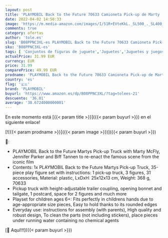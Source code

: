 ```yaml
---
layout: post
title: 'PLAYMOBIL Back to the Future 70633 Camioneta Pick-up de Marty  A partir de 5 años'
date: 2022-04-02 14:50:33
image: 'https://m.media-amazon.com/images/I/51R+EVteKkL._SL500_._SL400_.jpg'
comments: true
category: ofertas
author: 'tole.es'
slug: 'B08PPNC3XL-es PLAYMOBIL Back to the Future 70633 Camioneta Pick-up de...'
sku: 'B08PPNC3XL-es'
tags: [ 'Conjuntos de figuras de juguete','Juguetes','Juguetes y juegos','Muñecos y figuras','playmobil', ]
actualPrice: 31.99 EUR
currency: EUR
price: 31.99
comparePrice: 49.99 EUR
prodname: 'PLAYMOBIL Back to the Future 70633 Camioneta Pick-up de Marty  A partir de 5 años'
country: 'es'
flag: '🇪🇸'
brand: 'PLAYMOBIL'
buyurl: 'https://www.amazon.es/dp/B08PPNC3XL/?tag=tolees-21'
descuento: '36.01'
average: '38.6724000000001'
---
```


En este momento está [{{< param title >}}]({{< param buyurl >}}) en el siguiente enlace!

[![{{< param prodname >}}]({{< param image >}})]({{< param buyurl >}})

🔎:

- PLAYMOBIL Back to the Future Martys Pick-up Truck with Marty McFly, Jennifer Parker and Biff Tannen to re-enact the famous scene from the iconic film
- Contents: 1x PLAYMOBIL Back to the Future Martys Pick-up Truck, 35-piece play figure set with instructions: 1 pick-up truck, 3 figures, 31 accessories, Material: plastic, LxDxH: 25x12x13 cm, Weight: 368 g, 70633
- Pickup truck with height-adjustable trailer coupling, opening bonnet and tailgate, 1 postcard, space for 2 figures and much more
- Playset for children ages 6+: Fits perfectly in childrens hands due to age-appropriate size pieces, Easy to hold thanks to its rounded edges
- Everyday use: instructions for assembly (with parents), High quality and robust design, To clean the parts (not including stickers), place pieces under running water containing no chemical agents

[🛒 Aquí!!!]({{< param buyurl >}})

